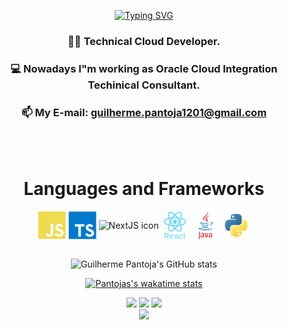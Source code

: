 <div align="center">

[![Typing SVG](https://readme-typing-svg.demolab.com?font=Fira+Sans&weight=600&size=34&duration=2000&pause=2000&color=F7941D&center=true&vCenter=true&width=796&lines=Hello+There!;My+name+is+Guilherme+Pantoja;I'm+22+and+living+in+Brazil;Studying+Software+Development.;I+hope+you+have+a+good+time+at+my+Github!;Enjoy+it!; )](https://git.io/typing-svg)

### :face_in_clouds: Technical Cloud Developer.

### :computer: Nowadays I"m working as Oracle Cloud Integration Techinical Consultant.

### 📫 My E-mail: guilherme.pantoja1201@gmail.com

<br/>
</a>

</div>

<br/>

<div align="center" >

# Languages and Frameworks

  <img align="center" alt="JavaScript Icon" height="45" width="45" src="https://raw.githubusercontent.com/devicons/devicon/master/icons/javascript/javascript-plain.svg">
  <img align="center" alt="TypeScript Icon" height="45" width="45" src="https://raw.githubusercontent.com/devicons/devicon/1119b9f84c0290e0f0b38982099a2bd027a48bf1/icons/typescript/typescript-original.svg">
  <img align="center" alt="NextJS icon" height="45" width="45" src="https://d2nir1j4sou8ez.cloudfront.net/wp-content/uploads/2021/12/nextjs-boilerplate-logo.png">
  <img align="center" alt="ReactJS Icon" height="45" width="45" src="https://raw.githubusercontent.com/devicons/devicon/1119b9f84c0290e0f0b38982099a2bd027a48bf1/icons/react/react-original-wordmark.svg">
  <img align="center" alt="Java icon" height="45" width="45" src="https://raw.githubusercontent.com/devicons/devicon/master/icons/java/java-original-wordmark.svg">
  <img align="center" alt="Python" height="45" width="45" src="https://raw.githubusercontent.com/devicons/devicon/1119b9f84c0290e0f0b38982099a2bd027a48bf1/icons/python/python-original.svg">
</div>

<div align="center">
<br />
  <div align="center">
    
![Guilherme Pantoja's GitHub stats](http://github-readme-streak-stats.herokuapp.com?user=guilxp&theme=codeSTACKr)

[![Pantojas's wakatime stats](https://github-readme-stats.vercel.app/api/wakatime?username=@guilxp&layout=compact&theme=codeSTACKr)](https://github.com/guilxp/github-readme-stats)

  </div>
  <div align="center">
      <a href="https://www.linkedin.com/in/guilherme-pantoja-7694a6208/" target="_blank"><img src="https://img.shields.io/badge/-LinkedIn-%230077B5?style=for-the-badge&logo=linkedin&logoColor=white" target="_blank"></a> 
      <a href="https://codepen.io/guilxp" target="_blank"><img src="https://img.shields.io/badge/Codepen-000000?style=for-the-badge&logo=codepen&logoColor=white" target="_blank"></a>
      <a href="mailto:guilherme.pantoja1201@gmail.com" target="_blank"><img src="https://img.shields.io/badge/Gmail-D14836?style=for-the-badge&logo=gmail&logoColor=white"></a> 
      
  </div>
<img src="https://capsule-render.vercel.app/api?type=waving&color=gradient&height=100&section=footer&width=332em"/>
    
##
</div>
</p>
